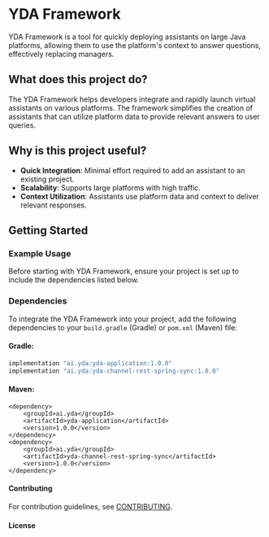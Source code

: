 # YDA Framework

YDA Framework is a tool for quickly deploying assistants on large Java platforms, allowing them to use the platform's context to answer questions, effectively replacing managers.

## What does this project do?

The YDA Framework helps developers integrate and rapidly launch virtual assistants on various platforms. The framework simplifies the creation of assistants that can utilize platform data to provide relevant answers to user queries.

## Why is this project useful?

- **Quick Integration**: Minimal effort required to add an assistant to an existing project.
- **Scalability**: Supports large platforms with high traffic.
- **Context Utilization**: Assistants use platform data and context to deliver relevant responses.

## Getting Started

### Example Usage

Before starting with YDA Framework, ensure your project is set up to include the dependencies listed below.

### Dependencies

To integrate the YDA Framework into your project, add the following dependencies to your `build.gradle` (Gradle) or `pom.xml` (Maven) file:

#### Gradle:

```groovy
implementation "ai.yda:yda-application:1.0.0"
implementation "ai.yda:yda-channel-rest-spring-sync:1.0.0"
```

#### Maven:
```
<dependency>
    <groupId>ai.yda</groupId>
    <artifactId>yda-application</artifactId>
    <version>1.0.0</version>
</dependency>
<dependency>
    <groupId>ai.yda</groupId>
    <artifactId>yda-channel-rest-spring-sync</artifactId>
    <version>1.0.0</version>
</dependency>
```

#### Contributing
For contribution guidelines, see [CONTRIBUTING](link).

#### License


